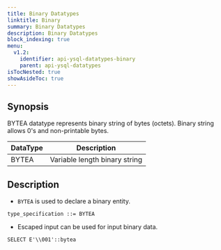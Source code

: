 ```yaml
---
title: Binary Datatypes
linktitle: Binary
summary: Binary Datatypes
description: Binary Datatypes
block_indexing: true
menu:
  v1.2:
    identifier: api-ysql-datatypes-binary
    parent: api-ysql-datatypes
isTocNested: true
showAsideToc: true
---
```


## Synopsis
BYTEA datatype represents binary string of bytes (octets). Binary string allows 0's and non-printable bytes.

DataType | Description |
---------|-------------|
BYTEA | Variable length binary string |

## Description
- `BYTEA` is used to declare a binary entity.

```
type_specification ::= BYTEA
```

- Escaped input can be used for input binary data.

```
SELECT E'\\001'::bytea
```

